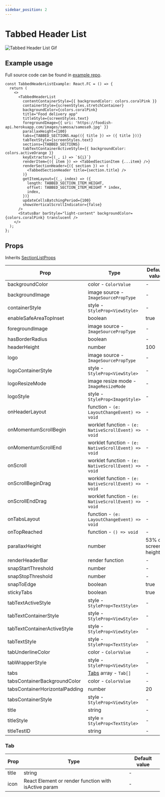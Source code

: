 ```yaml
---
sidebar_position: 2
---
```


# Tabbed Header List

![Tabbed Header List Gif](@site/static/img/assets/readme_TabbedHeaderList.gif)

## Example usage

Full source code can be found in [example repo](https://github.com/netguru/sticky-parallax-header/blob/master/example/src/screens/additionalExamples/TabbedHeaderListExample.tsx).

```tsx
const TabbedHeaderListExample: React.FC = () => {
  return (
    <>
      <TabbedHeaderList
        contentContainerStyle={{ backgroundColor: colors.coralPink }}
        containerStyle={screenStyles.stretchContainer}
        backgroundColor={colors.coralPink}
        title="Food delivery app"
        titleStyle={screenStyles.text}
        foregroundImage={{ uri: 'https://foodish-api.herokuapp.com/images/samosa/samosa9.jpg' }}
        parallaxHeight={100}
        tabs={TABBED_SECTIONS.map(({ title }) => ({ title }))}
        tabTextStyle={screenStyles.text}
        sections={TABBED_SECTIONS}
        tabTextContainerActiveStyle={{ backgroundColor: colors.activeOrange }}
        keyExtractor={(_, i) => `${i}`}
        renderItem={({ item }) => <TabbedSectionItem {...item} />}
        renderSectionHeader={({ section }) => (
          <TabbedSectionHeader title={section.title} />
        )}
        getItemLayout={(_, index) => ({
          length: TABBED_SECTION_ITEM_HEIGHT,
          offset: TABBED_SECTION_ITEM_HEIGHT * index,
          index,
        })}
        updateCellsBatchingPeriod={100}
        showsVerticalScrollIndicator={false}
      />
      <StatusBar barStyle="light-content" backgroundColor={colors.coralPink} translucent />
    </>
  );
};
```

## Props

Inherits [SectionListProps](https://reactnative.dev/docs/next/sectionlist#props)

| Prop | Type | Default value |
| - | - | - |
| backgroundColor | color - `ColorValue` | - |
| backgroundImage | image source - `ImageSourcePropType` | - |
| containerStyle | style - `StyleProp<ViewStyle>` | - |
| enableSafeAreaTopInset | boolean | true |
| foregroundImage | image source - `ImageSourcePropType` | - |
| hasBorderRadius | boolean | - |
| headerHeight | number | 100 |
| logo | image source - `ImageSourcePropType` | - |
| logoContainerStyle | style - `StyleProp<ViewStyle>` | - |
| logoResizeMode | image resize mode - `ImageResizeMode` | - |
| logoStyle | style - `StyleProp<ImageStyle>` | - |
| onHeaderLayout | function - `(e: LayoutChangeEvent) => void` | - |
| onMomentumScrollBegin | worklet function - `(e: NativeScrollEvent) => void` | - |
| onMomentumScrollEnd | worklet function - `(e: NativeScrollEvent) => void` | - |
| onScroll | worklet function - `(e: NativeScrollEvent) => void` | - |
| onScrollBeginDrag | worklet function - `(e: NativeScrollEvent) => void` | - |
| onScrollEndDrag | worklet function - `(e: NativeScrollEvent) => void` | - |
| onTabsLayout | function - `(e: LayoutChangeEvent) => void` | - |
| onTopReached | function - `() => void` | - |
| parallaxHeight | number | 53% of screen's height |
| renderHeaderBar | render function | - |
| snapStartThreshold | number | - |
| snapStopThreshold | number | - |
| snapToEdge | boolean | true |
| stickyTabs | boolean | true |
| tabTextActiveStyle | style - `StyleProp<TextStyle>` | - |
| tabTextContainerStyle | style - `StyleProp<ViewStyle>` | - |
| tabTextContainerActiveStyle | style - `StyleProp<ViewStyle>` | - |
| tabTextStyle | style - `StyleProp<TextStyle>` | - |
| tabUnderlineColor | color - `ColorValue` | - |
| tabWrapperStyle | style - `StyleProp<ViewStyle>` | - |
| tabs | [Tabs](#tab) array - `Tab[]` | - |
| tabsContainerBackgroundColor | color - `ColorValue` | - |
| tabsContainerHorizontalPadding | number | 20 |
| tabsContainerStyle | style - `StyleProp<ViewStyle>` | - |
| title | string | - |
| titleStyle | style = `StyleProp<TextStyle>` | - |
| titleTestID | string | - |

### Tab

| Prop | Type | Default value |
| - | - | - |
| title | string | - |
| icon | React Element or render function with isActive param | - |
